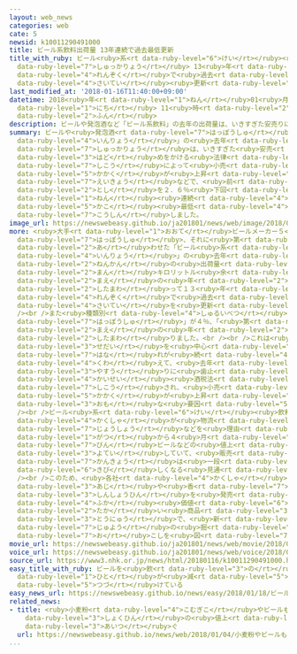 ```yaml
---
layout: web_news
categories: web
cate: 5
newsid: k10011290491000
title: ビール系飲料出荷量 13年連続で過去最低更新
title_with_ruby: ビール<ruby>系<rt data-ruby-level="6">けい</rt></ruby><ruby>飲料<rt data-ruby-level="4">いんりょう</rt></ruby><ruby>出荷量<rt
  data-ruby-level="7">しゅっかりょう</rt></ruby> 13<ruby>年<rt data-ruby-level="1">ねん</rt></ruby><ruby>連続<rt
  data-ruby-level="4">れんぞく</rt></ruby>で<ruby>過去<rt data-ruby-level="5">かこ</rt></ruby><ruby>最低<rt
  data-ruby-level="4">さいてい</rt></ruby><ruby>更新<rt data-ruby-level="7">こうしん</rt></ruby>
last_modified_at: '2018-01-16T11:40:00+09:00'
datetime: 2018<ruby>年<rt data-ruby-level="1">ねん</rt></ruby>01<ruby>月<rt data-ruby-level="1">がつ</rt></ruby>16<ruby>日<rt
  data-ruby-level="1">にち</rt></ruby> 11<ruby>時<rt data-ruby-level="2">じ</rt></ruby>40<ruby>分<rt
  data-ruby-level="2">ふん</rt></ruby>
description: ビールや発泡酒など「ビール系飲料」の去年の出荷量は、いきすぎた安売りに歯止めをかける法律の施行によって小売価格が上昇した影響などで、前の年を２．６％下回って１３年連続で過去最低を更新しました。
summary: ビールや<ruby>発泡酒<rt data-ruby-level="7">はっぽうしゅ</rt></ruby>など「ビール<ruby>系<rt data-ruby-level="6">けい</rt></ruby><ruby>飲料<rt
  data-ruby-level="4">いんりょう</rt></ruby>」の<ruby>去年<rt data-ruby-level="3">きょねん</rt></ruby>の<ruby>出荷量<rt
  data-ruby-level="7">しゅっかりょう</rt></ruby>は、いきすぎた<ruby>安売<rt data-ruby-level="3">やすう</rt></ruby>りに<ruby>歯止<rt
  data-ruby-level="3">はど</rt></ruby>めをかける<ruby>法律<rt data-ruby-level="6">ほうりつ</rt></ruby>の<ruby>施行<rt
  data-ruby-level="7">しこう</rt></ruby>によって<ruby>小売<rt data-ruby-level="2">こうり</rt></ruby><ruby>価格<rt
  data-ruby-level="5">かかく</rt></ruby>が<ruby>上昇<rt data-ruby-level="7">じょうしょう</rt></ruby>した<ruby>影響<rt
  data-ruby-level="7">えいきょう</rt></ruby>などで、<ruby>前<rt data-ruby-level="2">まえ</rt></ruby>の<ruby>年<rt
  data-ruby-level="2">とし</rt></ruby>を２．６％<ruby>下回<rt data-ruby-level="2">したまわ</rt></ruby>って１３<ruby>年<rt
  data-ruby-level="1">ねん</rt></ruby><ruby>連続<rt data-ruby-level="4">れんぞく</rt></ruby>で<ruby>過去<rt
  data-ruby-level="5">かこ</rt></ruby><ruby>最低<rt data-ruby-level="4">さいてい</rt></ruby>を<ruby>更新<rt
  data-ruby-level="7">こうしん</rt></ruby>しました。
image_url: https://newswebeasy.github.io/ja201801/news/web/image/2018/01/16/K10011290491_1801161148_1801161156_01_02.jpg
more: <ruby>大手<rt data-ruby-level="1">おおて</rt></ruby>ビールメーカー５<ruby>社<rt data-ruby-level="2">しゃ</rt></ruby>のまとめによりますと、ビールと<ruby>発泡酒<rt
  data-ruby-level="7">はっぽうしゅ</rt></ruby>、それに<ruby>第<rt data-ruby-level="3">だい</rt></ruby>３のビールを<ruby>合<rt
  data-ruby-level="2">あ</rt></ruby>わせた「ビール<ruby>系<rt data-ruby-level="6">けい</rt></ruby><ruby>飲料<rt
  data-ruby-level="4">いんりょう</rt></ruby>」の<ruby>去年<rt data-ruby-level="3">きょねん</rt></ruby>１<ruby>年間<rt
  data-ruby-level="2">ねんかん</rt></ruby>の<ruby>出荷量<rt data-ruby-level="7">しゅっかりょう</rt></ruby>は５１１<ruby>万<rt
  data-ruby-level="2">まん</rt></ruby>キロリットル<ruby>余<rt data-ruby-level="5">あま</rt></ruby>りでした。これは、<ruby>前<rt
  data-ruby-level="2">まえ</rt></ruby>の<ruby>年<rt data-ruby-level="2">とし</rt></ruby>を２.６％<ruby>下回<rt
  data-ruby-level="2">したまわ</rt></ruby>って１３<ruby>年<rt data-ruby-level="1">ねん</rt></ruby><ruby>連続<rt
  data-ruby-level="4">れんぞく</rt></ruby>で<ruby>過去<rt data-ruby-level="5">かこ</rt></ruby><ruby>最低<rt
  data-ruby-level="4">さいてい</rt></ruby>を<ruby>更新<rt data-ruby-level="7">こうしん</rt></ruby>しました。<br
  /><br />また<ruby>種類別<rt data-ruby-level="4">しゅるいべつ</rt></ruby>でもすべて<ruby>減少<rt data-ruby-level="5">げんしょう</rt></ruby>していて、「ビール」が２．９％、「<ruby>発泡酒<rt
  data-ruby-level="7">はっぽうしゅ</rt></ruby>」が４％、「<ruby>第<rt data-ruby-level="3">だい</rt></ruby>３のビール」が１．５％、それぞれ<ruby>前<rt
  data-ruby-level="2">まえ</rt></ruby>の<ruby>年<rt data-ruby-level="2">とし</rt></ruby>を<ruby>下回<rt
  data-ruby-level="2">したまわ</rt></ruby>りました。<br /><br />これは<ruby>若<rt data-ruby-level="6">わか</rt></ruby>い<ruby>世代<rt
  data-ruby-level="3">せだい</rt></ruby>を<ruby>中心<rt data-ruby-level="2">ちゅうしん</rt></ruby>にビール<ruby>離<rt
  data-ruby-level="7">はな</rt></ruby>れが<ruby>続<rt data-ruby-level="4">つづ</rt></ruby>いていることに<ruby>加<rt
  data-ruby-level="4">くわ</rt></ruby>えて、<ruby>去年<rt data-ruby-level="3">きょねん</rt></ruby>、いきすぎた<ruby>安売<rt
  data-ruby-level="3">やすう</rt></ruby>りに<ruby>歯止<rt data-ruby-level="3">はど</rt></ruby>めをかけるための<ruby>改正<rt
  data-ruby-level="4">かいせい</rt></ruby><ruby>酒税法<rt data-ruby-level="5">しゅぜいほう</rt></ruby>などが<ruby>施行<rt
  data-ruby-level="7">しこう</rt></ruby>され、<ruby>小売<rt data-ruby-level="2">こうり</rt></ruby><ruby>価格<rt
  data-ruby-level="5">かかく</rt></ruby>が<ruby>上昇<rt data-ruby-level="7">じょうしょう</rt></ruby>したことが<ruby>主<rt
  data-ruby-level="3">おも</rt></ruby>な<ruby>要因<rt data-ruby-level="5">よういん</rt></ruby>です。<br
  /><br />ビール<ruby>系<rt data-ruby-level="6">けい</rt></ruby><ruby>飲料<rt data-ruby-level="4">いんりょう</rt></ruby>をめぐっては、メーカー<ruby>各社<rt
  data-ruby-level="4">かくしゃ</rt></ruby>が<ruby>物流<rt data-ruby-level="3">ぶつりゅう</rt></ruby>コストの<ruby>上昇<rt
  data-ruby-level="7">じょうしょう</rt></ruby>などを<ruby>理由<rt data-ruby-level="3">りゆう</rt></ruby>にことしの３<ruby>月<rt
  data-ruby-level="1">がつ</rt></ruby>から４<ruby>月<rt data-ruby-level="1">がつ</rt></ruby>にかけて<ruby>瓶<rt
  data-ruby-level="7">びん</rt></ruby>ビールなどの<ruby>値上<rt data-ruby-level="6">ねあ</rt></ruby>げを<ruby>予定<rt
  data-ruby-level="3">よてい</rt></ruby>していて、<ruby>販売<rt data-ruby-level="7">はんばい</rt></ruby><ruby>環境<rt
  data-ruby-level="7">かんきょう</rt></ruby>は<ruby>一段<rt data-ruby-level="6">いちだん</rt></ruby>と<ruby>厳<rt
  data-ruby-level="6">きび</rt></ruby>しくなる<ruby>見通<rt data-ruby-level="2">みとお</rt></ruby>しです。<br
  /><br />このため、<ruby>各社<rt data-ruby-level="4">かくしゃ</rt></ruby>は<ruby>新<rt data-ruby-level="2">あら</rt></ruby>たな<ruby>味<rt
  data-ruby-level="3">あじ</rt></ruby>や<ruby>香<rt data-ruby-level="7">かお</rt></ruby>りの<ruby>新商品<rt
  data-ruby-level="3">しんしょうひん</rt></ruby>を<ruby>発売<rt data-ruby-level="3">はつばい</rt></ruby>するなど、<ruby>付加<rt
  data-ruby-level="4">ふか</rt></ruby><ruby>価値<rt data-ruby-level="6">かち</rt></ruby>が<ruby>高<rt
  data-ruby-level="2">たか</rt></ruby>い<ruby>商品<rt data-ruby-level="3">しょうひん</rt></ruby>の<ruby>投入<rt
  data-ruby-level="3">とうにゅう</rt></ruby>で、<ruby>新<rt data-ruby-level="2">あら</rt></ruby>たな<ruby>需要<rt
  data-ruby-level="7">じゅよう</rt></ruby>の<ruby>掘<rt data-ruby-level="7">ほ</rt></ruby>り<ruby>起<rt
  data-ruby-level="7">お</rt></ruby>こしを<ruby>図<rt data-ruby-level="7">はか</rt></ruby>ることにしています。
movie_url: https://newswebeasy.github.io/ja201801/news/web/movie/2018/01/16/k10011290491_201801161316_201801161318.mp4
voice_url: https://newswebeasy.github.io/ja201801/news/web/voice/2018/01/16/k10011290491_201801161316_201801161318.mp3
source_url: https://www3.nhk.or.jp/news/html/20180116/k10011290491000.html
easy_title_with_ruby: ビールを<ruby>飲<rt data-ruby-level="3">の</rt></ruby>む<ruby>人<rt
  data-ruby-level="1">ひと</rt></ruby>が<ruby>減<rt data-ruby-level="5">へ</rt></ruby>り<ruby>続<rt
  data-ruby-level="5">つづ</rt></ruby>けている
easy_news_url: https://newswebeasy.github.io/news/easy/2018/01/18/ビールを飲む人が減り続けている
related_news:
- title: <ruby>小麦粉<rt data-ruby-level="4">こむぎこ</rt></ruby>やビールも…ことし<ruby>身近<rt data-ruby-level="3">みぢか</rt></ruby>な<ruby>食品<rt
    data-ruby-level="3">しょくひん</rt></ruby>の<ruby>値上<rt data-ruby-level="6">ねあ</rt></ruby>げ<ruby>相次<rt
    data-ruby-level="3">あいつ</rt></ruby>ぐ
  url: https://newswebeasy.github.io/news/web/2018/01/04/小麦粉やビールもことし身近な食品の値上げ相次ぐ
...
```

